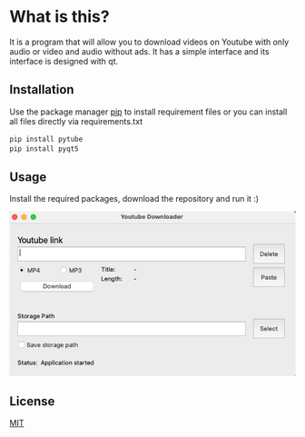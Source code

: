 # What is this?

It is a program that will allow you to download videos on Youtube with only audio or video and audio without ads. It has
a simple interface and its interface is designed with qt.

## Installation

Use the package manager [pip](https://pip.pypa.io/en/stable/) to install requirement files or you can install all files
directly via requirements.txt

```bash
pip install pytube
pip install pyqt5
```

## Usage

Install the required packages, download the repository and run it :)

![User interface](./ui1.png)

## License

[MIT](https://choosealicense.com/licenses/mit/)